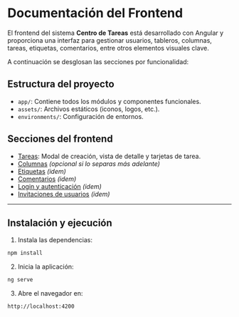 # Documentación del Frontend

El frontend del sistema **Centro de Tareas** está desarrollado con Angular y proporciona una interfaz para gestionar usuarios, tableros, columnas, tareas, etiquetas, comentarios, entre otros elementos visuales clave.

A continuación se desglosan las secciones por funcionalidad:

## Estructura del proyecto

- `app/`: Contiene todos los módulos y componentes funcionales.
- `assets/`: Archivos estáticos (iconos, logos, etc.).
- `environments/`: Configuración de entornos.

## Secciones del frontend

- [Tareas](./tareas.md): Modal de creación, vista de detalle y tarjetas de tarea.
- [Columnas](./columnas.md) *(opcional si lo separas más adelante)*  
- [Etiquetas](./etiquetas.md) *(idem)*  
- [Comentarios](./comentarios.md) *(idem)*  
- [Login y autenticación](./login.md) *(idem)*  
- [Invitaciones de usuarios](./invitaciones.md) *(idem)*  

---

## Instalación y ejecución

1. Instala las dependencias:

```bash
npm install

```

2. Inicia la aplicación:

```bash
ng serve
```

3. Abre el navegador en:
```bash
http://localhost:4200
```


